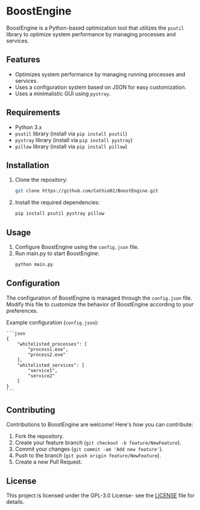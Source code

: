 # BoostEngine

BoostEngine is a Python-based optimization tool that utilizes the `psutil` library to optimize system performance by managing processes and services.

## Features

- Optimizes system performance by managing running processes and services.
- Uses a configuration system based on JSON for easy customization.
- Uses a minimalistic GUI using `pystray`.

## Requirements

- Python 3.x
- `psutil` library (install via `pip install psutil`)
- `pystray` library (install via `pip install pystray`)
- `pillow` library (install via `pip install pillow`)

## Installation

1. Clone the repository:
    ```bash
    git clone https://github.com/Cathie02/BoostEngine.git
    ```

2. Install the required dependencies:
    ```bash
    pip install psutil pystray pillow
    ```

## Usage

1. Configure BoostEngine using the `config.json` file.
2. Run main.py to start BoostEngine:
    ```bash
    python main.py
    ```
## Configuration
The configuration of BoostEngine is managed through the `config.json` file. Modify this file to customize the behavior of BoostEngine according to your preferences.

Example configuration (`config.json`):

    ```json
    {
        "whitelisted_processes": [
            "process1.exe",
            "process2.exe"
        ],
        "whitelisted_services": [
            "service1",
            "service2"
        ]
    }
    ```

## Contributing
Contributions to BoostEngine are welcome! Here's how you can contribute:

1. Fork the repository.
2. Create your feature branch (`git checkout -b feature/NewFeature`).
3. Commit your changes (`git commit -am 'Add new feature'`).
4. Push to the branch (`git push origin feature/NewFeature`).
5. Create a new Pull Request.

## License
This project is licensed under the GPL-3.0 License- see the [LICENSE](https://raw.githubusercontent.com/Cathie02/BoostEngine/main/LICENSE.md) file for details.
